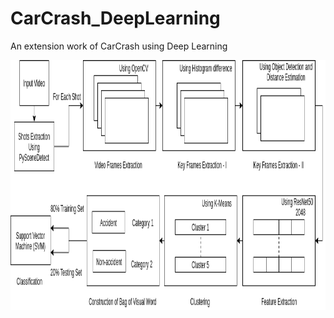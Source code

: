 # CarCrash_DeepLearning
An extension work of CarCrash using Deep Learning

<p align="center">
  <img height="400" src="SystemFlowchart.png">
</p>

